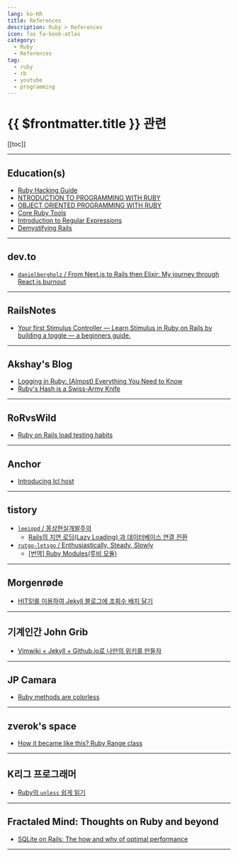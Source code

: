```yaml
---
lang: ko-KR
title: References
description: Ruby > References
icon: fas fa-book-atlas
category:
  - Ruby
  - References
tag: 
  - ruby
  - rb
  - youtube
  - programming
---
```


# {{ $frontmatter.title }} 관련

[[toc]]

---

## Education(s)

- [Ruby Hacking Guide](https://ruby-hacking-guide.github.io)
- [NTRODUCTION TO PROGRAMMING WITH RUBY](https://launchschool.com/books/ruby/read/introduction#briefhistory)
- [OBJECT ORIENTED PROGRAMMING WITH RUBY](https://launchschool.com/books/oo_ruby/read/introduction)
- [Core Ruby Tools](https://launchschool.com/books/core_ruby_tools/read/introduction)
- [Introduction to Regular Expressions](https://launchschool.com/books/regex/read/introduction)
- [Demystifying Rails](https://launchschool.com/books/demystifying_rails/read/introduction)

---

## <VPIcon icon="fa-brands fa-dev"/>dev.to

- [`danielbergholz` / From Next.js to Rails then Elixir: My journey through React.js burnout](https://dev.to/danielbergholz/from-nextjs-to-rails-then-elixir-my-journey-through-reactjs-burnout-h8d)

---

## RailsNotes

- [Your first Stimulus Controller — Learn Stimulus in Ruby on Rails by building a toggle — a beginners guide.](https://railsnotes.xyz/blog/your-first-stimulus-controller-learn-stimulus-ruby-on-rails-by-building-a-toggle-beginners-guide)

---

## Akshay's Blog

- [Logging in Ruby: (Almost) Everything You Need to Know](https://www.akshaykhot.com/logging-in-ruby)
- [Ruby's Hash is a Swiss-Army Knife](https://www.akshaykhot.com/ruby-hash-is-a-swiss-army-knife)

---

## RoRvsWild

- [Ruby on Rails load testing habits](https://www.rorvswild.com/blog/2024/ruby-on-rails-load-testing-habits)

---

## Anchor

- [Introducing lcl host](https://anchor.dev/blog/introducing-lcl-host)

---

## tistory

- [`leeiopd` / 몽상현실개발주의](https://leeiopd.tistory.com/m/)
  - [Rails의 지연 로딩(Lazy Loading) 과 데이터베이스 연결 전환](https://leeiopd.tistory.com/m/entry/Rails%EC%9D%98-%EC%A7%80%EC%97%B0-%EB%A1%9C%EB%94%A9%EA%B3%BC-%EB%8D%B0%EC%9D%B4%ED%84%B0%EB%B2%A0%EC%9D%B4%EC%8A%A4-%EC%97%B0%EA%B2%B0-%EC%A0%84%ED%99%98)
  <!-- END: leeiopd -->
- [`rutgo-letsgo` / Enthusiastically, Steady, Slowly ](https://rutgo-letsgo.tistory.com/m/)
  - [\[번역\] Ruby Modules(루비 모듈)](https://rutgo-letsgo.tistory.com/m/entry/%EB%B2%88%EC%97%AD-Ruby-Modules%EB%A3%A8%EB%B9%84-%EB%AA%A8%EB%93%88)
  <!-- END: rutgo-letsgo -->
<!-- END: tistory -->

---

## Morgenrøde

- [HITS!를 이용하여 Jekyll 블로그에 조회수 배지 달기](https://ryanking13.github.io/2020/03/09/jekyll-views-count-badge.html)

---

## 기계인간 John Grib

- [Vimwiki + Jekyll + Github.io로 나만의 위키를 만들자](https://johngrib.github.io/wiki/my-wiki/)

---

## JP Camara

- [Ruby methods are colorless](https://jpcamara.com/2024/07/15/ruby-methods-are.html)

---

## zverok's space

- [How it became like this? Ruby Range class](https://zverok.space/blog/2024-07-26-range-evolution.html)

---

## K리그 프로그래머

- [Ruby의 `unless` 쉽게 읽기](https://jeho.page/essay/2024/08/28/ruby-unless.html)

---

## Fractaled Mind: Thoughts on Ruby and beyond

- [SQLite on Rails: The how and why of optimal performance](https://fractaledmind.github.io/2024/04/15/sqlite-on-rails-the-how-and-why-of-optimal-performance/)

---

<TagLinks />